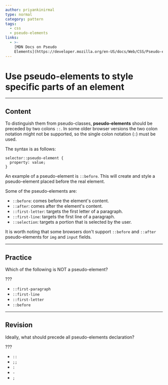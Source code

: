 ```yaml
---
author: priyankinirmal
type: normal
category: pattern
tags:
  - css
  - pseudo-elements
links:
  - >-
    [MDN Docs on Pseudo
    Elements](https://developer.mozilla.org/en-US/docs/Web/CSS/Pseudo-elements){documentation}
---
```


# Use pseudo-elements to style specific parts of an element


---

## Content

To distinguish them from pseudo-classes, **pseudo-elements** should be preceded by two colons `::`. In some older browser versions the two colon notation might not be supported, so the single colon notation (`:`) must be used.

The syntax is as follows:

```plain-text
selector::pseudo-element {
  property: value;
}
```

An example of a pseudo-element is `::before`. This will create and style a pseudo-element placed before the real element.

Some of the pseudo-elements are:

- `::before`: comes before the element's content.
- `::after`: comes after the element's content.
- `::first-letter`: targets the first letter of a paragraph.
- `::first-line`: targets the first line of a paragraph.
- `::selection`: targets a portion that is selected by the user.

It is worth noting that some browsers don't support `::before` and `::after` pseudo-elements for `img` and `input` fields.


---

## Practice

Which of the following is NOT a pseudo-element?

???

- `::first-paragraph`
- `::first-line`
- `::first-letter`
- `::before`


---

## Revision

Ideally, what should precede all pseudo-elements declaration?

???

- `::`
- `;;`
- `:`
- `-`
- `;`
